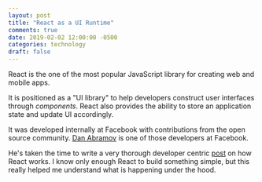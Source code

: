 ```yaml
---
layout: post
title: "React as a UI Runtime"
comments: true
date: 2019-02-02 12:00:00 -0500
categories: technology
draft: false
---
```


React is the one of the most popular JavaScript library for creating web and mobile apps.  

It is positioned as a "UI library" to help developers construct user interfaces through _components_. React also provides the ability to store an  application state and update UI accordingly.

It was developed internally at Facebook with contributions from the open source community. [Dan Abramov](https://mobile.twitter.com/dan_abramov) is one of those developers at Facebook. 

He's taken the time to write a very thorough developer centric [post](https://overreacted.io/react-as-a-ui-runtime/) on how React works. I know only enough React to build something simple, but this really helped me understand what is happening under the hood.